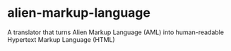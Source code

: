 # alien-markup-language
A translator that turns Alien Markup Language (AML) into human-readable Hypertext Markup Language (HTML)
